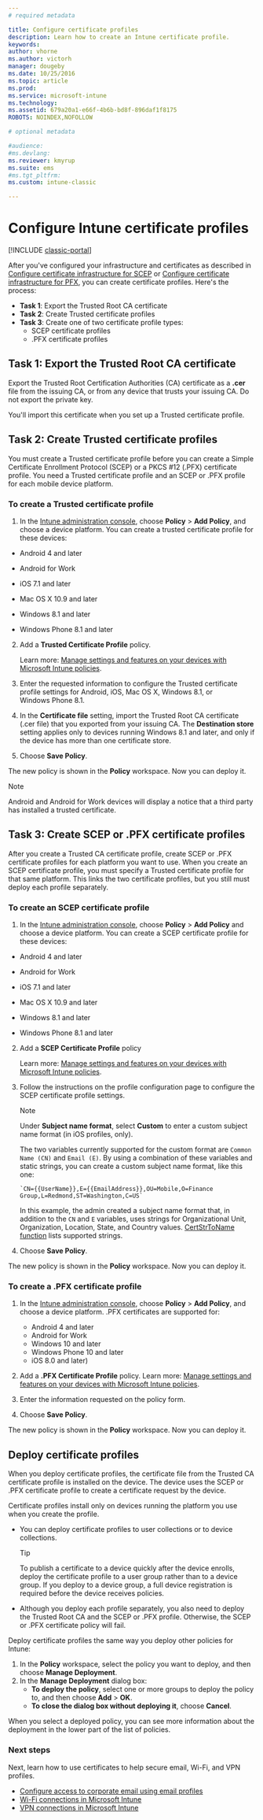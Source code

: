 ```yaml
---
# required metadata

title: Configure certificate profiles 
description: Learn how to create an Intune certificate profile.
keywords:
author: vhorne
ms.author: victorh
manager: dougeby
ms.date: 10/25/2016
ms.topic: article
ms.prod:
ms.service: microsoft-intune
ms.technology:
ms.assetid: 679a20a1-e66f-4b6b-bd8f-896daf1f8175
ROBOTS: NOINDEX,NOFOLLOW

# optional metadata

#audience:
#ms.devlang:
ms.reviewer: kmyrup
ms.suite: ems
#ms.tgt_pltfrm:
ms.custom: intune-classic

---
```


# Configure Intune certificate profiles

[!INCLUDE [classic-portal](../includes/classic-portal.md)]

After you've configured your infrastructure and certificates as described in [Configure certificate infrastructure for SCEP](configure-certificate-infrastructure-for-scep.md) or [Configure certificate infrastructure for PFX](configure-certificate-infrastructure-for-pfx.md), you can create certificate profiles. Here's the process:

- **Task 1**: Export the Trusted Root CA certificate
- **Task 2**: Create Trusted certificate profiles
- **Task 3**: Create one of two certificate profile types:
  - SCEP certificate profiles
  - .PFX certificate profiles

## **Task 1**: Export the Trusted Root CA certificate
Export the Trusted Root Certification Authorities (CA) certificate as a **.cer** file from the issuing CA, or from any device that trusts your issuing CA. Do not export the private key.

You'll import this certificate when you set up a Trusted certificate profile.

## **Task 2**: Create Trusted certificate profiles
You must create a Trusted certificate profile before you can create a Simple Certificate Enrollment Protocol (SCEP) or a PKCS #12 (.PFX) certificate profile. You need a Trusted certificate profile and an SCEP or .PFX profile for each mobile device platform.

### To create a Trusted certificate profile

1.  In the [Intune administration console](https://manage.microsoft.com), choose **Policy** &gt; **Add Policy**, and choose a device platform. You can create a trusted certificate profile for these devices:

-  Android 4 and later

-  Android for Work

-  iOS 7.1 and later

-  Mac OS X 10.9 and later

-  Windows 8.1 and later

-  Windows Phone 8.1 and later

2.  Add a **Trusted Certificate Profile** policy.

    Learn more: [Manage settings and features on your devices with Microsoft Intune policies](manage-settings-and-features-on-your-devices-with-microsoft-intune-policies.md).

3.  Enter the requested information to configure the Trusted certificate profile settings for Android, iOS, Mac OS X, Windows 8.1, or Windows Phone 8.1.
4.  In the **Certificate file** setting, import the Trusted Root CA certificate (.cer file) that you exported from your issuing CA. The **Destination store** setting applies only to devices running Windows 8.1 and later, and only if the device has more than one certificate store.

4.  Choose **Save Policy**.

The new policy is shown in the **Policy** workspace. Now you can deploy it.

> [!NOTE]
>
> Android and Android for Work devices will display a notice that a third party has installed a trusted certificate.


## **Task 3**: Create SCEP or .PFX certificate profiles
After you create a Trusted CA certificate profile, create SCEP or .PFX certificate profiles for each platform you want to use. When you create an SCEP certificate profile, you must specify a Trusted certificate profile for that same platform. This links the two certificate profiles, but you still must deploy each profile separately.

### To create an SCEP certificate profile

1.  In the [Intune administration console](https://manage.microsoft.com), choose **Policy** &gt; **Add Policy** and choose a device platform.  You can create a SCEP certificate profile for these devices:

-  Android 4 and later

-  Android for Work

-  iOS 7.1 and later

-  Mac OS X 10.9 and later

-  Windows 8.1 and later

-  Windows Phone 8.1 and later

2. Add a **SCEP Certificate Profile** policy

   Learn more: [Manage settings and features on your devices with Microsoft Intune policies](manage-settings-and-features-on-your-devices-with-microsoft-intune-policies.md).

3. Follow the instructions on the profile configuration page to configure the SCEP certificate profile settings.
   > [!NOTE]
   > 
   > Under **Subject name format**, select **Custom** to enter a custom subject name format (in iOS profiles, only).
   > 
   > The two variables currently supported for the custom format are `Common Name (CN)` and `Email (E)`. By using a combination of these variables and static strings, you can create a custom subject name format, like this one:
   > 
   >     `CN={{UserName}},E={{EmailAddress}},OU=Mobile,O=Finance Group,L=Redmond,ST=Washington,C=US`
   > 
   > In this example, the admin created a subject name format that, in addition to the `CN` and `E` variables, uses strings for Organizational Unit, Organization, Location, State, and Country values. [CertStrToName function](https://msdn.microsoft.com/library/windows/desktop/aa377160.aspx) lists supported strings.

4. Choose **Save Policy**.

The new policy is shown in the **Policy** workspace. Now you can deploy it.

### To create a .PFX certificate profile

1. In the [Intune administration console](https://manage.microsoft.com), choose **Policy** &gt; **Add Policy**, and choose a device platform. .PFX certificates are supported for:
   - Android 4 and later
   - Android for Work
   - Windows 10 and later
   - Windows Phone 10 and later
   - iOS 8.0 and later)    


2. Add a **.PFX Certificate Profile** policy.
     Learn more: [Manage settings and features on your devices with Microsoft Intune policies](manage-settings-and-features-on-your-devices-with-microsoft-intune-policies.md).
3. Enter the information requested on the policy form.
4. Choose **Save Policy**.

The new policy is shown in the **Policy** workspace. Now you can deploy it.

## Deploy certificate profiles
When you deploy certificate profiles, the certificate file from the Trusted CA certificate profile is installed on the device. The device uses the SCEP or .PFX certificate profile to create a certificate request by the device.

Certificate profiles install only on devices running the platform you use when you create the profile.

-   You can deploy certificate profiles to user collections or to device collections.

    > [!TIP]
    > To publish a certificate to a device quickly after the device enrolls, deploy the certificate profile to a user group rather than to a device group. If you deploy to a device group, a full device registration is required before the device receives policies.

-   Although you deploy each profile separately, you also need to deploy the Trusted Root CA and the SCEP or .PFX profile. Otherwise, the SCEP or .PFX certificate policy will fail.

Deploy certificate profiles the same way you deploy other policies for Intune:

1.  In the **Policy** workspace, select the policy you want to deploy, and then choose **Manage Deployment**.
2.  In the **Manage Deployment** dialog box:
    -   **To deploy the policy**, select one or more groups to deploy the policy to, and then choose **Add** &gt; **OK**.
    -   **To close the dialog box without deploying it**, choose **Cancel**.

When you select a deployed policy, you can see more information about the deployment in the lower part of the list of policies.

### Next steps

Next, learn how to use certificates to help secure email, Wi-Fi, and VPN profiles.

-  [Configure access to corporate email using email profiles](configure-access-to-corporate-email-using-email-profiles-with-Microsoft-Intune.md)
-  [Wi-Fi connections in Microsoft Intune](wi-fi-connections-in-microsoft-intune.md)
-  [VPN connections in Microsoft Intune](vpn-connections-in-microsoft-intune.md)
